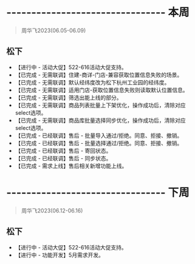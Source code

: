 # -------------------------------- 本周
> 周华飞2023(06.05-06.09)
## 松下
* 【进行中 - 活动大促】522-616活动大促支持。
* 【已完成 - 无需联调】住建-商详-门店-兼容获取位置信息失败的场景。
* 【已完成 - 无需联调】默认经纬度改为松下杭州工业园的经纬度。
* 【已完成 - 无需联调】适用门店-获取位置信息失败则读取默认位置信息。
* 【已完成 - 无需联调】筛选出能上线的部分。
* 【已完成 - 无需联调】商品列表批量上下架优化，操作成功后，清除对应select选项。
* 【已完成 - 无需联调】商品库批量选择同步优化，操作成功后，清除对应select选项。
* 【已完成 - 已经联调】售后 - 批量导入通过/拒绝。同意、拒接、撤销。
* 【已完成 - 已经联调】售后 - 批量选择通过/拒绝。同意、拒接、撤销。
* 【已完成 - 已经联调】售后 - 寄回状态。
* 【已完成 - 已经联调】售后 - 同步状态。
* 【已完成 - 需求上线】售后相关新增功能上线。

# -------------------------------- 下周
> 周华飞2023(06.12-06.16)
## 松下
* 【进行中 - 活动大促】522-616活动大促支持。
* 【进行中 - 功能开发】5月需求开发。
